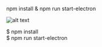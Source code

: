 npm install & npm run start-electron

![alt text](http://url/to/img.png)

$ npm install <br>
$ npm run start-electron
<br>

